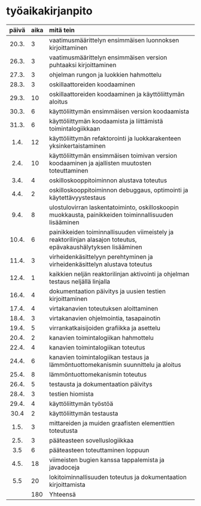 # työaikakirjanpito

| päivä | aika | mitä tein  |
| :----:|:-----| :-----|
| 20.3. | 3    | vaatimusmäärittelyn ensimmäisen luonnoksen kirjoittaminen |
| 26.3. | 3    | vaatimusmäärittelyn ensimmäisen version puhtaaksi kirjoittaminen |
| 27.3. | 3    | ohjelman rungon ja luokkien hahmottelu |
| 28.3. | 3    | oskillaattoreiden koodaaminen |
| 29.3. | 10   | oskillaattoreiden koodaaminen ja käyttöliittymän aloitus |
| 30.3. | 6    | käyttöliittymän ensimmäisen version koodaamista |
| 31.3. | 6    | käyttöliittymän koodaamista ja liittämistä toimintalogiikkaan |
| 1.4.  | 12   | käyttöliittymän refaktorointi ja luokkarakenteen yksinkertaistaminen |
| 2.4.  | 10   | käyttöliittymän ensimmäisen toimivan version koodaaminen ja ajallisten muutosten toteuttaminen |
| 3.4.  | 4    | oskilloskooppitoiminnon alustava toteutus |
| 4.4.  | 2    | oskilloskooppitoiminnon debuggaus, optimointi ja käytettävyystestaus |
| 9.4.  | 8    | ulostulovirran laskentatoiminto, oskilloskoopin muokkausta, painikkeiden toiminnallisuuden lisääminen |
| 10.4. | 6    | painikkeiden toiminnallisuuden viimeistely ja reaktorilinjan alasajon toteutus, epävakaushälytyksen lisääminen |
| 11.4. | 3    | virheidenkäsittelyyn perehtyminen ja virheidenkäsittelyn alustava toteutus |
| 12.4. | 1    | kaikkien neljän reaktorilinjan aktivointi ja ohjelman testaus neljällä linjalla |
| 16.4. | 4    | dokumentaation päivitys ja uusien testien kirjoittaminen |
| 17.4. | 4    | virtakanavien toteutuksen aloittaminen |
| 18.4. | 3    | virtakanavien ohjelmointia, tasapainotin |
| 19.4. | 5    | virrankatkaisijoiden grafiikka ja asettelu |
| 20.4. | 2    | kanavien toimintalogiikan hahmottelu |
| 22.4. | 4    | kanavien toimintalogiikan toteutus |
| 24.4. | 6    | kanavien toimintalogiikan testaus ja lämmöntuottomekanismin suunnittelu ja aloitus |
| 25.4. | 8    | lämmöntuottomekanismin toteutus |
| 26.4. | 5    | testausta ja dokumentaation päivitys |
| 28.4. | 3    | testien hiomista |
| 29.4. | 4    | käyttöliittymän työstöä |
| 30.4  | 2    | käyttöliittymän testausta |
|  1.5. | 3    | mittareiden ja muiden graafisten elementtien toteutusta |
|  2.5. | 3    | pääteasteen sovelluslogiikkaa |
|  3.5  | 6    | pääteasteen toteuttaminen loppuun |
|  4.5. | 18   | viimeisten bugien kanssa tappalemista ja javadoceja |
|  5.5  | 20   | lokitoiminnallisuuden toteutus ja dokumentaation kirjoittamista |
|       | 180  | Yhteensä |
